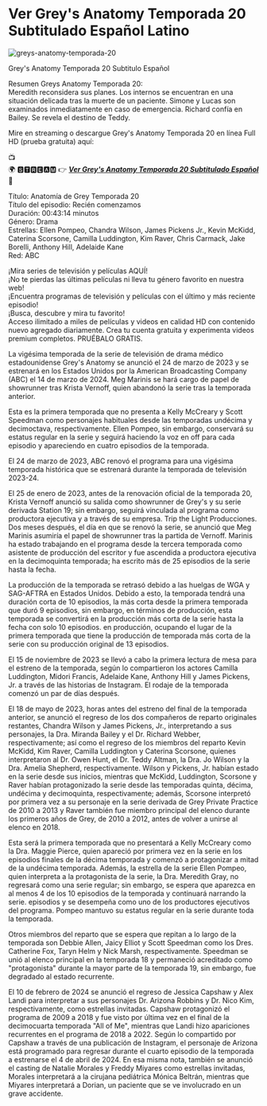# Ver Grey's Anatomy Temporada 20 Subtitulado Español Latino

![greys-anatomy-temporada-20](https://github.com/greys-anatomy-temporada-20-subtitulado/.github/assets/163602541/0540fd48-56d0-4769-bcb3-262b2fa89e82)


Grey's Anatomy Temporada 20 Subtitulo Español

Resumen Greys Anatomy Temporada 20:<br/>
Meredith reconsidera sus planes. Los internos se encuentran en una situación delicada tras la muerte de un paciente. Simone y Lucas son examinados inmediatamente en caso de emergencia. Richard confía en Bailey. Se revela el destino de Teddy.

Mire en streaming o descargue Grey's Anatomy Temporada 20 en línea Full HD (prueba gratuita) aquí:

📺<br/>
🌍 🆂🆃🆁🅴🅰🅼 👉   ***[Ver Grey's Anatomy Temporada 20 Subtitulado Español](https://cutt.ly/Uw2QSmX7)***<br/>
📱

Título: Anatomía de Grey Temporada 20<br/>
Título del episodio: Recién comenzamos<br/>
Duración: 00:43:14 minutos<br/>
Género: Drama<br/>
Estrellas: Ellen Pompeo, Chandra Wilson, James Pickens Jr., Kevin McKidd, Caterina Scorsone, Camilla Luddington, Kim Raver, Chris Carmack, Jake Borelli, Anthony Hill, Adelaide Kane<br/>
Red: ABC<br/>

¡Mira series de televisión y películas AQUÍ!<br/>
¡No te pierdas las últimas películas ni lleva tu género favorito en nuestra web!<br/>
¡Encuentra programas de televisión y películas con el último y más reciente episodio!<br/>
¡Busca, descubre y mira tu favorito!<br/>
Acceso ilimitado a miles de películas y videos en calidad HD con contenido nuevo agregado diariamente. Crea tu cuenta gratuita y experimenta videos premium completos. PRUÉBALO GRATIS.<br/>

La vigésima temporada de la serie de televisión de drama médico estadounidense Grey's Anatomy se anunció el 24 de marzo de 2023 y se estrenará en los Estados Unidos por la American Broadcasting Company (ABC) el 14 de marzo de 2024. Meg Marinis se hará cargo de papel de showrunner tras Krista Vernoff, quien abandonó la serie tras la temporada anterior.

Esta es la primera temporada que no presenta a Kelly McCreary y Scott Speedman como personajes habituales desde las temporadas undécima y decimoctava, respectivamente. Ellen Pompeo, sin embargo, conservará su estatus regular en la serie y seguirá haciendo la voz en off para cada episodio y apareciendo en cuatro episodios de la temporada.

El 24 de marzo de 2023, ABC renovó el programa para una vigésima temporada histórica que se estrenará durante la temporada de televisión 2023-24.

El 25 de enero de 2023, antes de la renovación oficial de la temporada 20, Krista Vernoff anunció su salida como showrunner de Grey's y su serie derivada Station 19; sin embargo, seguirá vinculada al programa como productora ejecutiva y a través de su empresa. Trip the Light Producciones. Dos meses después, el día en que se renovó la serie, se anunció que Meg Marinis asumiría el papel de showrunner tras la partida de Vernoff. Marinis ha estado trabajando en el programa desde la tercera temporada como asistente de producción del escritor y fue ascendida a productora ejecutiva en la decimoquinta temporada; ha escrito más de 25 episodios de la serie hasta la fecha.

La producción de la temporada se retrasó debido a las huelgas de WGA y SAG-AFTRA en Estados Unidos. Debido a esto, la temporada tendrá una duración corta de 10 episodios, la más corta desde la primera temporada que duró 9 episodios, sin embargo, en términos de producción, esta temporada se convertirá en la producción más corta de la serie hasta la fecha con solo 10 episodios. en producción, ocupando el lugar de la primera temporada que tiene la producción de temporada más corta de la serie con su producción original de 13 episodios.

El 15 de noviembre de 2023 se llevó a cabo la primera lectura de mesa para el estreno de la temporada, según lo compartieron los actores Camilla Luddington, Midori Francis, Adelaide Kane, Anthony Hill y James Pickens, Jr. a través de las historias de Instagram. El rodaje de la temporada comenzó un par de días después.

El 18 de mayo de 2023, horas antes del estreno del final de la temporada anterior, se anunció el regreso de los dos compañeros de reparto originales restantes, Chandra Wilson y James Pickens, Jr., interpretando a sus personajes, la Dra. Miranda Bailey y el Dr. Richard Webber, respectivamente; así como el regreso de los miembros del reparto Kevin McKidd, Kim Raver, Camilla Luddington y Caterina Scorsone, quienes interpretaron al Dr. Owen Hunt, el Dr. Teddy Altman, la Dra. Jo Wilson y la Dra. Amelia Shepherd, respectivamente. Wilson y Pickens, Jr. habían estado en la serie desde sus inicios, mientras que McKidd, Luddington, Scorsone y Raver habían protagonizado la serie desde las temporadas quinta, décima, undécima y decimoquinta, respectivamente; además, Scorsone interpretó por primera vez a su personaje en la serie derivada de Grey Private Practice de 2010 a 2013 y Raver también fue miembro principal del elenco durante los primeros años de Grey, de 2010 a 2012, antes de volver a unirse al elenco en 2018.

Esta será la primera temporada que no presentará a Kelly McCreary como la Dra. Maggie Pierce, quien apareció por primera vez en la serie en los episodios finales de la décima temporada y comenzó a protagonizar a mitad de la undécima temporada. Además, la estrella de la serie Ellen Pompeo, quien interpreta a la protagonista de la serie, la Dra. Meredith Gray, no regresará como una serie regular; sin embargo, se espera que aparezca en al menos 4 de los 10 episodios de la temporada y continuará narrando la serie. episodios y se desempeña como uno de los productores ejecutivos del programa. Pompeo mantuvo su estatus regular en la serie durante toda la temporada.

Otros miembros del reparto que se espera que repitan a lo largo de la temporada son Debbie Allen, Jaicy Elliot y Scott Speedman como los Dres. Catherine Fox, Taryn Helm y Nick Marsh, respectivamente. Speedman se unió al elenco principal en la temporada 18 y permaneció acreditado como "protagonista" durante la mayor parte de la temporada 19, sin embargo, fue degradado al estado recurrente.

El 10 de febrero de 2024 se anunció el regreso de Jessica Capshaw y Alex Landi para interpretar a sus personajes Dr. Arizona Robbins y Dr. Nico Kim, respectivamente, como estrellas invitadas. Capshaw protagonizó el programa de 2009 a 2018 y fue visto por última vez en el final de la decimocuarta temporada "All of Me", mientras que Landi hizo apariciones recurrentes en el programa de 2018 a 2022. Según lo compartido por Capshaw a través de una publicación de Instagram, el personaje de Arizona está programado para regresar durante el cuarto episodio de la temporada a estrenarse el 4 de abril de 2024. En esa misma nota, también se anunció el casting de Natalie Morales y Freddy Miyares como estrellas invitadas, Morales interpretará a la cirujana pediátrica Mónica Beltrán, mientras que Miyares interpretará a Dorian, un paciente que se ve involucrado en un grave accidente.
